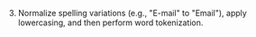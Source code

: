 3. Normalize spelling variations (e.g., "E-mail" to "Email"), apply lowercasing, and then perform word tokenization.